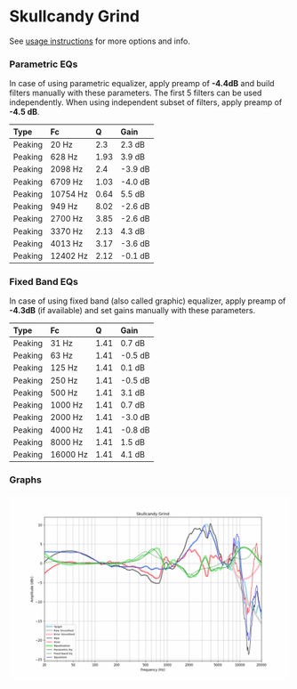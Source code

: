 # Skullcandy Grind
See [usage instructions](https://github.com/jaakkopasanen/AutoEq#usage) for more options and info.

### Parametric EQs
In case of using parametric equalizer, apply preamp of **-4.4dB** and build filters manually
with these parameters. The first 5 filters can be used independently.
When using independent subset of filters, apply preamp of **-4.5 dB**.

| Type    | Fc       |    Q | Gain    |
|:--------|:---------|:-----|:--------|
| Peaking | 20 Hz    | 2.3  | 2.3 dB  |
| Peaking | 628 Hz   | 1.93 | 3.9 dB  |
| Peaking | 2098 Hz  | 2.4  | -3.9 dB |
| Peaking | 6709 Hz  | 1.03 | -4.0 dB |
| Peaking | 10754 Hz | 0.64 | 5.5 dB  |
| Peaking | 949 Hz   | 8.02 | -2.6 dB |
| Peaking | 2700 Hz  | 3.85 | -2.6 dB |
| Peaking | 3370 Hz  | 2.13 | 4.3 dB  |
| Peaking | 4013 Hz  | 3.17 | -3.6 dB |
| Peaking | 12402 Hz | 2.12 | -0.1 dB |

### Fixed Band EQs
In case of using fixed band (also called graphic) equalizer, apply preamp of **-4.3dB**
(if available) and set gains manually with these parameters.

| Type    | Fc       |    Q | Gain    |
|:--------|:---------|:-----|:--------|
| Peaking | 31 Hz    | 1.41 | 0.7 dB  |
| Peaking | 63 Hz    | 1.41 | -0.5 dB |
| Peaking | 125 Hz   | 1.41 | 0.1 dB  |
| Peaking | 250 Hz   | 1.41 | -0.5 dB |
| Peaking | 500 Hz   | 1.41 | 3.1 dB  |
| Peaking | 1000 Hz  | 1.41 | 0.7 dB  |
| Peaking | 2000 Hz  | 1.41 | -3.0 dB |
| Peaking | 4000 Hz  | 1.41 | -0.8 dB |
| Peaking | 8000 Hz  | 1.41 | 1.5 dB  |
| Peaking | 16000 Hz | 1.41 | 4.1 dB  |

### Graphs
![](./Skullcandy%20Grind.png)